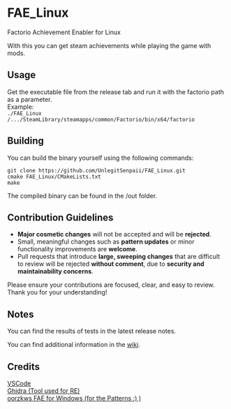 # FAE_Linux
Factorio Achievement Enabler for Linux

With this you can get steam achievements while playing the game with mods.

## Usage
Get the executable file from the release tab and run it with the factorio path as a parameter. <br>
Example: <br>
`./FAE_Linux /.../SteamLibrary/steamapps/common/Factorio/bin/x64/factorio`

## Building
You can build the binary yourself using the following commands:
```
git clone https://github.com/UnlegitSenpaii/FAE_Linux.git
cmake FAE_Linux/CMakeLists.txt
make
```
The compiled binary can be found in the /out folder.

## Contribution Guidelines

- **Major cosmetic changes** will not be accepted and will be **rejected**.
- Small, meaningful changes such as **pattern updates** or minor functionality improvements are **welcome**.
- Pull requests that introduce **large, sweeping changes** that are difficult to review will be rejected **without comment**, due to **security and maintainability concerns**.

Please ensure your contributions are focused, clear, and easy to review. Thank you for your understanding!

## Notes
You can find the results of tests in the latest release notes.

You can find additional information in the [wiki](https://github.com/UnlegitSenpaii/FAE_Linux/wiki).

## Credits
[VSCode](https://code.visualstudio.com/)<br>
[Ghidra (Tool used for RE)](https://github.com/NationalSecurityAgency/ghidra)<br>
[oorzkws FAE for Windows (for the Patterns :) )](https://github.com/oorzkws/FactorioAchievementEnabler)<br>
